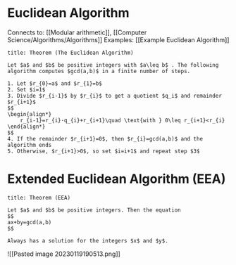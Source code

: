 # Euclidean Algorithm

Connects to: [[Modular arithmetic]], [[Computer Science/Algorithms/Algorithms]]
Examples: [[Example Euclidean Algorithm]]

```ad-note
title: Theorem (The Euclidean Algorithm)

Let $a$ and $b$ be positive integers with $a\leq b$ . The following algorithm computes $gcd(a,b)$ in a finite number of steps.

1. Let $r_{0}=a$ and $r_{1}=b$
2. Set $i=1$
3. Divide $r_{i-1}$ by $r_{i}$ to get a quotient $q_i$ and remainder $r_{i+1}$
$$
\begin{align*}
	r_{i-1}=r_{i}·q_{i}+r_{i+1}\quad \text{with } 0\leq r_{i+1}<r_{i}
\end{align*}   
$$
4. If the remainder $r_{i+1}=0$, then $r_{i}=gcd(a,b)$ and the algorithm ends
5. Otherwise, $r_{i+1}>0$, so set $i=i+1$ and repeat step $3$
```

# Extended Euclidean Algorithm (EEA)

``` ad-note
title: Theorem (EEA)

Let $a$ and $b$ be positive integers. Then the equation
$$
ax+by=gcd(a,b)
$$

Always has a solution for the integers $x$ and $y$.
```

![[Pasted image 20230119190513.png]]